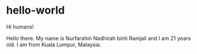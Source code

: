 # hello-world

Hi humans!

Hello there. My name is Nurfarahin Nadhirah binti Ramjali and I am 21 years old.
I am from Kuala Lumpur, Malaysia.
